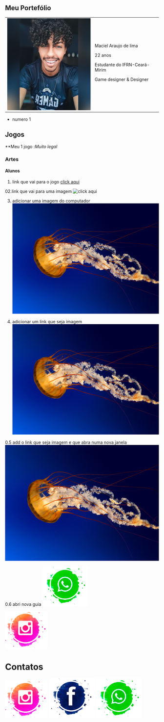 ## Meu Portefólio

<table>
  <tr>
 <td><img src="Perfil.jpg" width="300" height="300"></td> 

 <td>Maciel Araujo de lima</br>
 
22 anos

Estudante do IFRN-Ceará-Mirim

Game designer & Designer</td>
</tr>
</table>

- numero 1

## Jogos

**Meu 1 jogo :_Muito legal_

### Artes

#### Alunos
01. link que vai para o jogo
[click aqui](https://maciellima.github.io/VouContarAte3/)
 
 02.link que vai para uma imagem
![click aqui](https://moderndogmagazine.com/sites/default/files/images/uploads/Pug.jpg)

03. adicionar uma imagem do computador
![imagem 01](Jellyfish.jpg)

04. adicionar um link que seja imagem
[![imagem 01](Jellyfish.jpg)](https://www.google.com.br/webhp?rlz=1C1AVUC_pt-BRBR809BR809&ie=UTF-8&rct=j)

0.5 add o link que seja imagem e que abra numa nova janela
<a href="https://eloisaliima.github.io/Estacoes/" taget="_blank"> ![Imagem2](Jellyfish.jpg)</a>

0.6 abri nova guia
<a href="http://www.instagram.com/" target="_blank">
<img title="Clique aqui para ir novaguia" alt="Novaguia" src="wat.png" /></a>

<a href="https://www.instagram.com/" target="_blank">
<img title="FRASE" alt="NOME" src="Int.png" /></a>                                                                                    

# Contatos
[![instagram](Int.png)](https://www.instagram.com/ciell_lima/?hl=pt-br)
[![Facebook](FB.png)](https://www.facebook.com/maciel.araujo.3150)
[![Watssap](wat.png)]()
